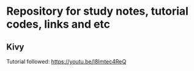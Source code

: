 # Repository for study notes, tutorial codes, links and etc

## Kivy

Tutorial followed: https://youtu.be/l8Imtec4ReQ
